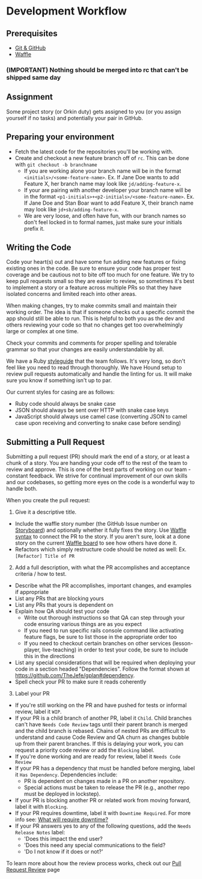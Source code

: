 # Development Workflow

## Prerequisites

- [Git & GitHub](/onboarding/git.md)
- [Waffle](/services/waffle.md)

### (IMPORTANT) Nothing should be merged into rc that can't be shipped same day

## Assignment

Some project story (or Orkin duty) gets assigned to you (or you assign yourself if no tasks) and potentially your pair in GitHub.

## Preparing your environment

- Fetch the latest code for the repositories you'll be working with.
- Create and checkout a new feature branch off of `rc`.  This can be done with `git checkout -b branchname`
  - If you are working alone your branch name will be in the format `<initials>/<some-feature-name>`.  Ex. If Jane Doe wants to add Feature X, her branch name may look like `jd/adding-feature-x`.
  - If your are pairing with another developer your branch name will be in the format `<p1-initials>+<p2-initials>/<some-feature-name>`.  Ex. If Jane Doe and Stan Boar want to add Feature X, their branch name may look like `jd+sb/adding-feature-x`.
  - We are very loose, and often have fun, with our branch names so don't feel locked in to formal names, just make sure your initials prefix it.

## Writing the Code

Code your heart(s) out and have some fun adding new features or fixing existing ones in the code.  Be sure to ensure your code has proper test coverage and be cautious not to bite off too much for one feature.  We try to keep pull requests small so they are easier to review, so sometimes it's best to implement a story or a feature across multiple PRs so that they have isolated concerns and limited reach into other areas.

When making changes, try to make commits small and maintain their working order.  The idea is that if someone checks out a specific commit the app should still be able to run.  This is helpful to both you as the dev and others reviewing your code so that no changes get too overwhelmingly large or complex at one time.

Check your commits and comments for proper spelling and tolerable grammar so that your changes are easily understandable by all.

We have a Ruby [styleguide](https://github.com/thinkthroughmath/ruby-style-guide) that the team follows.  It's very long, so don't feel like you need to read through thoroughly.  We have Hound setup to review pull requests automatically and handle the linting for us.  It will make sure you know if something isn't up to par.

Our current styles for casing are as follows:
- Ruby code should always be snake case
- JSON should always be sent over HTTP with snake case keys
- JavaScript should always use camel case (converting JSON to camel case upon receiving and converting to snake case before sending)

## Submitting a Pull Request

Submitting a pull request (PR) should mark the end of a story, or at least a chunk of a story.  You are handing your code off to the rest of the team to review and approve.  This is one of the best parts of working on our team - constant feedback.  We strive for continual improvement of our own skills and our codebases, so getting more eyes on the code is a wonderful way to handle both.

When you create the pull request:

1. Give it a descriptive title.
  - Include the waffle story number (the GitHub Issue number on [Storyboard](https://waffle.io/thinkthroughmath/storyboard)) and optionally whether it fully fixes the story. Use [Waffle syntax](https://github.com/waffleio/waffle.io/wiki/FAQs#branch-moving) to connect the PR to the story. If you aren't sure, look at a done story on the current [Waffle board](https://waffle.io/thinkthroughmath/storyboard) to see how others have done it.
  - Refactors which simply restructure code should be noted as well: Ex. `[Refactor] Title of PR`

2. Add a full description, with what the PR accomplishes and acceptance criteria / how to test.
  - Describe what the PR accomplishes, important changes, and examples if appropriate
  - List any PRs that are blocking yours
  - List any PRs that yours is dependent on
  - Explain how QA should test your code
    - Write out thorough instructions so that QA can step through your code ensuring various things are as you expect
    - If you need to run specific rails console command like activating feature flags, be sure to list those in the appropriate order too
    - If you need to checkout certain branches on other services (lesson-player, live-teaching) in order to test your code, be sure to include this in the directions
  - List any special considerations that will be required when deploying your code in a section headed "Dependencies". Follow the format shown at https://github.com/TheJefe/gplan#dependency.
  - Spell check your PR to make sure it reads coherently

3. Label your PR
  - If you're still working on the PR and have pushed for tests or informal review, label it `WIP`.
  - If your PR is a child branch of another PR, label it `Child`. Child branches can't have `Needs Code Review` tags until their parent branch is merged and the child branch is rebased. Chains of nested PRs are difficult to understand and cause Code Review and QA churn as changes bubble up from their parent branches. If this is delaying your work, you can request a priority code review or add the `Blocking` label.
  - If you're done working and are ready for review, label it `Needs Code Review`
  - If your PR has a dependency that must be handled before merging, label it `Has Dependency`. Dependencies include:
    - PR is dependent on changes made in a PR on another repository.
    - Special actions must be taken to release the PR (e.g., another repo must be deployed in lockstep).
  - If your PR is blocking another PR or related work from moving forward, label it with `Blocking`.
  - If your PR requires downtime, label it with `Downtime Required`. For more info see: [What will require downtime?](../documentation/what-requires-downtime.md)
  - If your PR answers yes to any of the following questions, add the `Needs Release Notes` label:
      - 'Does this impact the end user?
      - 'Does this need any special communications to the field?
      - 'Do I not know if it does or not?'

To learn more about how the review process works, check out our [Pull Request Review](review.md) page
